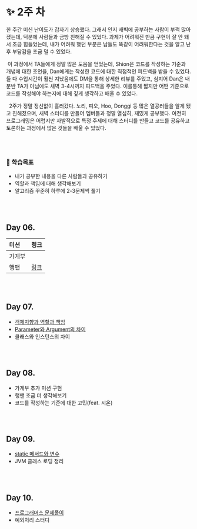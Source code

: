 # ✨ 2주 차

한 주간 미션 난이도가 갑자기 상승했다. 그래서 인지 새벽에 공부하는 사람이 부쩍 많아졌는데, 덕분에 사람들과 금방 친해질 수 있었다. 과제가 어려워진 만큼 구현이 잘 안 돼서 조금 힘들었는데, 내가 어려워 했던
부분은 남들도 똑같이 어려워한다는 것을 알고 난 후 부담감을 조금 덜 수 있었다.

&nbsp;이 과정에서 TA들에게 정말 많은 도움을 얻었는데, Shion은 코드를 작성하는 기준과 개념에 대한 조언을, Dan에게는 작성한 코드에 대한 직접적인 피드백을 받을 수 있었다. 둘 다 수업시간이 훨씬
지났음에도 DM을 통해 상세한 리뷰를 주었고, 심지어 Dan은 내 분반 TA가 아님에도 새벽 3-4시까지 피드백을 주었다. 이를통해 짧지만 어떤 기준으로 코드를 작성해야 하는지에 대해 깊게 생각하고 배울 수 있었다.

&nbsp; 2주가 정말 정신없이 흘러갔다. 노리, 피오, Hoo, Donggi 등 많은 열공러들을 알게 됐고 친해졌으며, 새벽 스터디를 만들어 멤버들과 정말 열심히, 재밌게 공부했다. 여전히 프로그래밍은 어렵지만
자발적으로 특정 주제에 대해 스터디를 만들고 코드를 공유하고 토론하는 과정에서 많은 것들을 배울 수 있었다. 

<br/><br/>

### 📘 학습목표

- 내가 공부한 내용을 다른 사람들과 공유하기
- 역할과 책임에 대해 생각해보기
- 알고리즘 꾸준히 하루에 2-3문제씩 풀기

<br/><br/>

## Day 06.

| 미션               |  링크         |
| :---------------- |------------- |
| 가게부 |   |  
| 행맨| [링크]()  | 

<br/><br/>

## Day 07.

- [객체지향과 역할과 책임](./day_07/readme.md)
- [Parameter와 Argument의 차이](./day_07/readme.md#매개변수와-인수)
- 클래스와 인스턴스의 차이

<br/><br/>

## Day 08.

- 가게부 추가 미션 구현
- 행맨 조금 더 생각해보기
- 코드를 작성하는 기준에 대한 고민(feat. 시온)

<br/><br/>

## Day 09.

- [static 메서드와 변수](./day_09/readme.md)
- JVM 클래스 로딩 정리

<br/><br/>

## Day 10.

- [프로그래머스 문제풀이](https://github.com/devjun10/Algorithm/blob/master/src/main/resources/contents/programmers.md)
- 예외처리 스터디